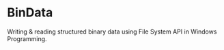 # BinData
Writing &amp; reading structured binary data using File System API in Windows Programming.
